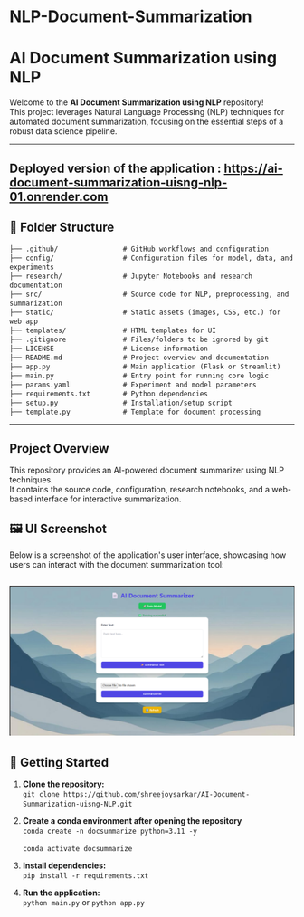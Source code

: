 # NLP-Document-Summarization

# AI Document Summarization using NLP

Welcome to the **AI Document Summarization using NLP** repository!  
This project leverages Natural Language Processing (NLP) techniques for automated document summarization, focusing on the essential steps of a robust data science pipeline.

---
## Deployed version of the application : https://ai-document-summarization-uisng-nlp-01.onrender.com

## 📁 Folder Structure

```
├── .github/                # GitHub workflows and configuration
├── config/                 # Configuration files for model, data, and experiments
├── research/               # Jupyter Notebooks and research documentation
├── src/                    # Source code for NLP, preprocessing, and summarization
├── static/                 # Static assets (images, CSS, etc.) for web app
├── templates/              # HTML templates for UI
├── .gitignore              # Files/folders to be ignored by git
├── LICENSE                 # License information
├── README.md               # Project overview and documentation
├── app.py                  # Main application (Flask or Streamlit)
├── main.py                 # Entry point for running core logic
├── params.yaml             # Experiment and model parameters
├── requirements.txt        # Python dependencies
├── setup.py                # Installation/setup script
├── template.py             # Template for document processing
```

---

## Project Overview

This repository provides an AI-powered document summarizer using NLP techniques.  
It contains the source code, configuration, research notebooks, and a web-based interface for interactive summarization.


## 🖼️ UI Screenshot

Below is a screenshot of the application's user interface, showcasing how users can interact with the document summarization tool:

![UI Screenshot](static/images/ui.png)
---

## 🚀 Getting Started

1. **Clone the repository:**  
   `git clone https://github.com/shreejoysarkar/AI-Document-Summarization-uisng-NLP.git`

2. **Create a conda environment after opening the repository**  
    `conda create -n docsummarize python=3.11 -y`
    
    `conda activate docsummarize`

2. **Install dependencies:**  
   `pip install -r requirements.txt`
3. **Run the application:**  
   `python main.py` or `python app.py`



